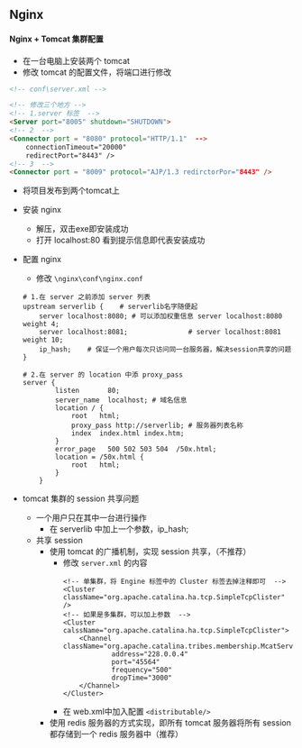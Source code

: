 ## Nginx

#### Nginx + Tomcat 集群配置
* 在一台电脑上安装两个 tomcat
* 修改 tomcat 的配置文件，将端口进行修改
``` html
<!-- conf\server.xml -->

<!-- 修改三个地方 -->
<!-- 1.server 标签  -->
<Server port="8005" shutdown="SHUTDOWN">
<!-- 2  -->
<Connector port = "8080" protocol="HTTP/1.1"  -->
    connectionTimeout="20000"
    redirectPort="8443" />
<!-- 3  -->
<Connector port = "8009" protocol="AJP/1.3 redirctorPor="8443" />

```
* 将项目发布到两个tomcat上
* 安装 nginx
    - 解压，双击exe即安装成功
    - 打开 localhost:80 看到提示信息即代表安装成功

* 配置 nginx
    - 修改 `\nginx\conf\nginx.conf`
    ``` lombok.config
    # 1.在 server 之前添加 server 列表
    upstream serverlib {    # serverlib名字随便起
        server localhost:8080; # 可以添加权重信息 server localhost:8080 weight 4;
        server localhost:8081;               # server localhost:8081 weight 10;
        ip_hash;    # 保证一个用户每次只访问同一台服务器，解决session共享的问题
    }
  
    # 2.在 server 的 location 中添 proxy_pass
    server {
            listen       80;
            server_name  localhost; # 域名信息
            location / {
                root   html;
                proxy_pass http://serverlib; # 服务器列表名称
                index  index.html index.htm;
            }
            error_page   500 502 503 504  /50x.html;
            location = /50x.html {
                root   html;
            }
        }
    ```
* tomcat 集群的 session 共享问题
    - 一个用户只在其中一台进行操作
        - 在 serverlib 中加上一个参数，ip_hash;
    - 共享 session
        - 使用 tomcat 的广播机制，实现 session 共享，（不推荐）
            - 修改 `server.xml` 的内容
                ``` nginx
                <!-- 单集群，将 Engine 标签中的 Cluster 标签去掉注释即可  -->
                <Cluster className="org.apache.catalina.ha.tcp.SimpleTcpClister" />
                <!-- 如果是多集群，可以加上参数  -->
                <Cluster calssName="org.apache.catalina.ha.tcp.SimpleTcpClister">
                    <Channel className="org.apache.catalina.tribes.membership.McatService"
                            address="228.0.0.4"
                            port="45564"
                            frequency="500"
                            dropTime="3000"
                    </Channel>
                </Cluster>
                ```
            - 在 web.xml中加入配置
                `<distributable/>`
        - 使用 redis 服务器的方式实现，即所有 tomcat 服务器将所有 session 都存储到一个 redis 服务器中（推荐）

